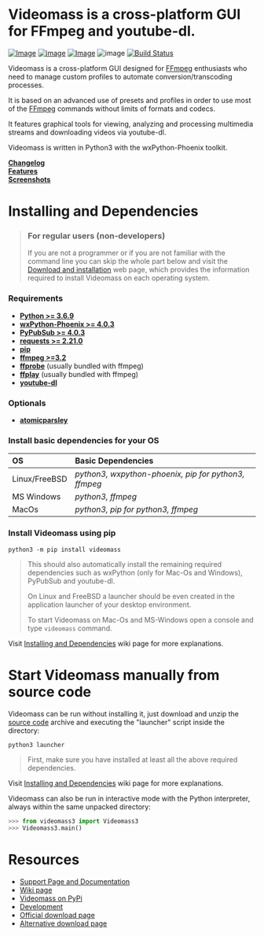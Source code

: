 # **Videomass** is a cross-platform GUI for FFmpeg and youtube-dl.
[![Image](https://img.shields.io/static/v1?label=python&logo=python&message=3.7%20|%203.8&color=blue)](https://www.python.org/downloads/)
[![image](https://img.shields.io/badge/wxpython-phoenix-green)](https://www.wxpython.org/)
[![Image](https://img.shields.io/badge/license-GPLv3-orange)](https://github.com/jeanslack/Videomass/blob/master/LICENSE)
![image](https://img.shields.io/badge/platform-linux%20|%20freebsd%20|%20macos%20|%20windows-brigthgreen)
[![Build Status](https://travis-ci.org/jeanslack/Videomass.svg?branch=master)](https://travis-ci.org/jeanslack/Videomass)   

Videomass is a cross-platform GUI designed for [FFmpeg](https://www.ffmpeg.org/) 
enthusiasts who need to manage custom profiles to automate conversion/transcoding 
processes.   

It is based on an advanced use of presets and profiles in order to use most of 
the [FFmpeg](https://www.ffmpeg.org/) commands without limits of formats and 
codecs.   

It features graphical tools for viewing, analyzing and processing multimedia 
streams and downloading videos via youtube-dl.   

Videomass is written in Python3 with the wxPython-Phoenix toolkit.   

**[Changelog](https://github.com/jeanslack/Videomass/blob/master/CHANGELOG)**   
**[Features](https://jeanslack.github.io/Videomass/features.html)**   
**[Screenshots](https://jeanslack.github.io/Videomass/screenshots.html)**   

# Installing and Dependencies

> ### For regular users (non-developers)   
> If you are not a programmer or if you are not familiar with the command line 
you can skip the whole part below and visit the 
[Download and installation](https://jeanslack.github.io/Videomass/download_installation.html) 
web page, which provides the information required to install Videomass on 
each operating system.

### Requirements
- **[Python >= 3.6.9](https://www.python.org/)**
- **[wxPython-Phoenix >= 4.0.3](https://wxpython.org/)**
- **[PyPubSub >= 4.0.3](https://pypi.org/project/PyPubSub/)**
- **[requests >= 2.21.0](https://pypi.org/project/requests/)**
- **[pip](https://pypi.org/project/pip/)**
- **[ffmpeg >=3.2](https://ffmpeg.org/)**
- **[ffprobe](https://ffmpeg.org/ffprobe.html)** (usually bundled with ffmpeg)
- **[ffplay](http://ffmpeg.org/ffplay.html)** (usually bundled with ffmpeg)
- **[youtube-dl](https://pypi.org/project/youtube_dl/)**

### Optionals
- **[atomicparsley](http://atomicparsley.sourceforge.net/)**

### Install basic dependencies for your OS

| **OS**           | **Basic Dependencies**                              |
|:-----------------|:----------------------------------------------------|
|Linux/FreeBSD     |*python3, wxpython-phoenix, pip for python3, ffmpeg* |
|MS Windows        |*python3, ffmpeg*                                    |
|MacOs             |*python3, pip for python3, ffmpeg*                   |

### Install Videomass using pip

`python3 -m pip install videomass`   

> This should also automatically install the remaining required dependencies 
such as wxPython (only for Mac-Os and Windows), PyPubSub and youtube-dl.   
>
> On Linux and FreeBSD a launcher should be even created in the application 
launcher of your desktop environment.   
>
> To start Videomass on Mac-Os and MS-Windows open a console and type 
`videomass` command.   

Visit [Installing and Dependencies](https://github.com/jeanslack/Videomass/wiki/Installing-and-Dependencies) 
wiki page for more explanations.

# Start Videomass manually from source code

Videomass can be run without installing it, just download and unzip the 
[source code](https://github.com/jeanslack/Videomass/releases) archive and 
executing the "launcher" script inside the directory:   

`python3 launcher`   

> First, make sure you have installed at least all the above required 
dependencies.   

Visit [Installing and Dependencies](https://github.com/jeanslack/Videomass/wiki/Installing-and-Dependencies) 
wiki page for more explanations.

Videomass can also be run in interactive mode with the Python interpreter, 
always within the same unpacked directory:   

```Python
>>> from videomass3 import Videomass3
>>> Videomass3.main()
```

# Resources

* [Support Page and Documentation](http://jeanslack.github.io/Videomass)
* [Wiki page](https://github.com/jeanslack/Videomass/wiki)
* [Videomass on PyPi](https://pypi.org/project/videomass/)
* [Development](https://github.com/jeanslack/Videomass)
* [Official download page](https://github.com/jeanslack/Videomass/releases)
* [Alternative download page](https://sourceforge.net/projects/videomass2/)
